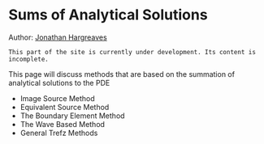 # Sums of Analytical Solutions
Author: [Jonathan Hargreaves](https://knowledgebase.acoustics.ac.uk/community/bios.html#jonathan-hargreaves)

```{warning}
This part of the site is currently under development. Its content is incomplete.
```

This page will discuss methods that are based on the summation of analytical solutions to the PDE
* Image Source Method
* Equivalent Source Method
* The Boundary Element Method
* The Wave Based Method
* General Trefz Methods
